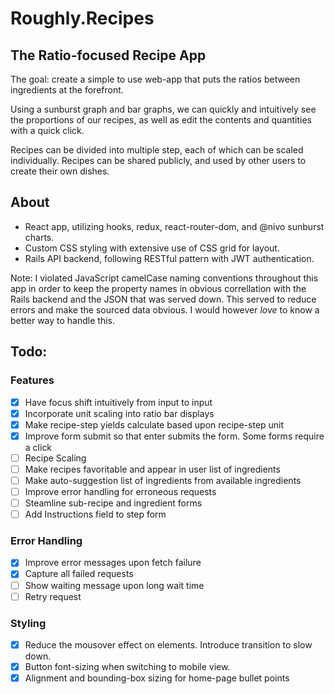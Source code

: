 # Roughly.Recipes

## The Ratio-focused Recipe App

The goal: create a simple to use web-app that puts the ratios between ingredients at the forefront.

Using a sunburst graph and bar graphs, we can quickly and intuitively see the proportions of our recipes, as well as edit the contents and quantities with a quick click.

Recipes can be divided into multiple step, each of which can be scaled individually.
Recipes can be shared publicly, and used by other users to create their own dishes.

## About
* React app, utilizing hooks, redux, react-router-dom, and @nivo sunburst charts.
* Custom CSS styling with extensive use of CSS grid for layout.
* Rails API backend, following RESTful pattern with JWT authentication.

Note: I violated JavaScript camelCase naming conventions throughout this app in order to keep the property names in obvious correllation with the Rails backend and the JSON that was served down. This served to reduce errors and make the sourced data obvious. I would however *love* to know a better way to handle this.

## Todo:

### Features
- [x] Have focus shift intuitively from input to input
- [x] Incorporate unit scaling into ratio bar displays
- [x] Make recipe-step yields calculate based upon recipe-step unit
- [x] Improve form submit so that enter submits the form. Some forms require a click
- [ ] Recipe Scaling 
- [ ] Make recipes favoritable and appear in user list of ingredients
- [ ] Make auto-suggestion list of ingredients from available ingredients
- [ ] Improve error handling for erroneous requests
- [ ] Steamline sub-recipe and ingredient forms
- [ ] Add Instructions field to step form

### Error Handling
- [x] Improve error messages upon fetch failure
- [x] Capture all failed requests
- [ ] Show waiting message upon long wait time
- [ ] Retry request

### Styling
- [x] Reduce the mousover effect on elements. Introduce transition to slow down.
- [x] Button font-sizing when switching to mobile view.
- [x] Alignment and bounding-box sizing for home-page bullet points